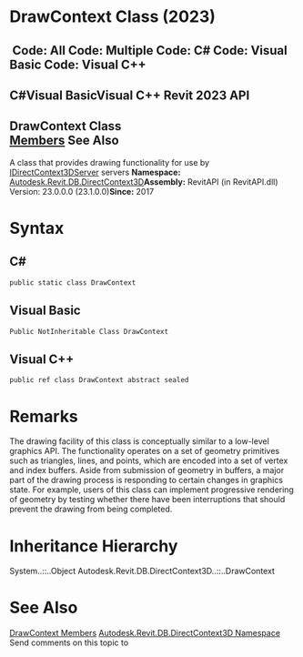 # DrawContext Class (2023)

﻿
 Code: All Code: Multiple Code: C# Code: Visual Basic Code: Visual C++   
---  
C#Visual BasicVisual C++
Revit 2023 API  
---  
DrawContext Class  
[Members](ecf9a2fd-4fd2-609c-3a75-32ecd547e46f.md "DrawContext Members") See Also  
---  
A class that provides drawing functionality for use by [IDirectContext3DServer](7709521d-9954-ef80-1f13-3bc6ee660d5d.md "IDirectContext3DServer Interface") servers 
**Namespace:** [Autodesk.Revit.DB.DirectContext3D](f4ba10f0-55ea-5344-173b-688405391794.md "Autodesk.Revit.DB.DirectContext3D Namespace")**Assembly:** RevitAPI (in RevitAPI.dll) Version: 23.0.0.0 (23.1.0.0)**Since:** 2017 
# Syntax
C#  
---  
```text
public static class DrawContext
```
  
Visual Basic  
---  
```text
Public NotInheritable Class DrawContext
```
  
Visual C++  
---  
```text
public ref class DrawContext abstract sealed
```
  
# Remarks
The drawing facility of this class is conceptually similar to a low-level graphics API. The functionality operates on a set of geometry primitives such as triangles, lines, and points, which are encoded into a set of vertex and index buffers. 
Aside from submission of geometry in buffers, a major part of the drawing process is responding to certain changes in graphics state. For example, users of this class can implement progressive rendering of geometry by testing whether there have been interruptions that should prevent the drawing from being completed. 
# Inheritance Hierarchy
System..::..Object Autodesk.Revit.DB.DirectContext3D..::..DrawContext
# See Also
[DrawContext Members](ecf9a2fd-4fd2-609c-3a75-32ecd547e46f.md "DrawContext Members")
[Autodesk.Revit.DB.DirectContext3D Namespace](f4ba10f0-55ea-5344-173b-688405391794.md "Autodesk.Revit.DB.DirectContext3D Namespace")
Send comments on this topic to 